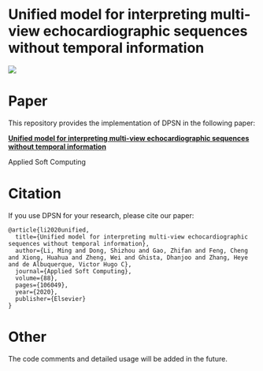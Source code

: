 # Unified model for interpreting multi-view echocardiographic sequences without temporal information

![](https://img.shields.io/badge/license-MIT-blue)

# Paper
This repository provides the implementation of DPSN in the following paper: 

[**Unified model for interpreting multi-view echocardiographic sequences without temporal information**](https://www.sciencedirect.com/science/article/abs/pii/S1568494619308312)

Applied Soft Computing

# Citation
If you use DPSN for your research, please cite our paper:

```
@article{li2020unified,
  title={Unified model for interpreting multi-view echocardiographic sequences without temporal information},
  author={Li, Ming and Dong, Shizhou and Gao, Zhifan and Feng, Cheng and Xiong, Huahua and Zheng, Wei and Ghista, Dhanjoo and Zhang, Heye and de Albuquerque, Victor Hugo C},
  journal={Applied Soft Computing},
  volume={88},
  pages={106049},
  year={2020},
  publisher={Elsevier}
}
```

# Other
The code comments and detailed usage will be added in the future.
